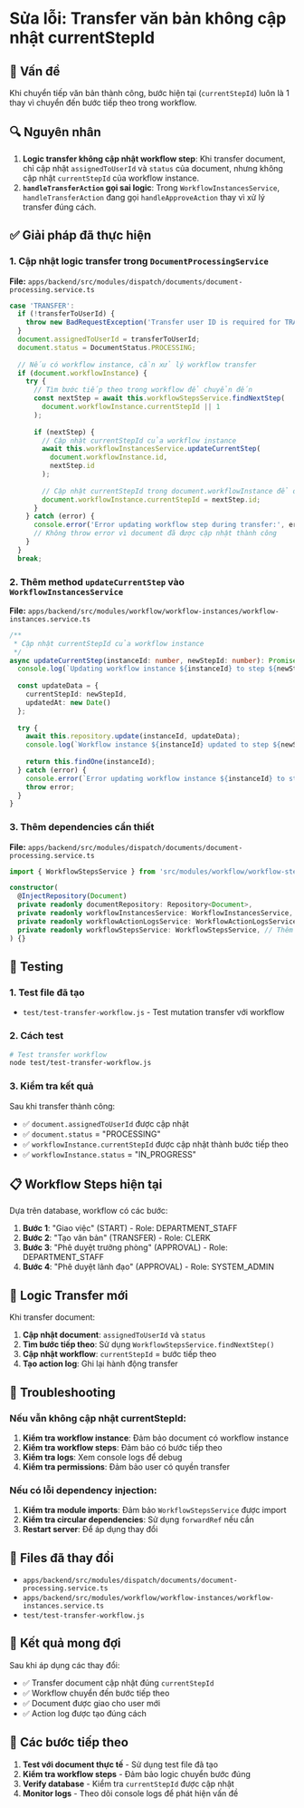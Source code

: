 # Sửa lỗi: Transfer văn bản không cập nhật currentStepId

## 🎯 Vấn đề
Khi chuyển tiếp văn bản thành công, bước hiện tại (`currentStepId`) luôn là 1 thay vì chuyển đến bước tiếp theo trong workflow.

## 🔍 Nguyên nhân
1. **Logic transfer không cập nhật workflow step**: Khi transfer document, chỉ cập nhật `assignedToUserId` và `status` của document, nhưng không cập nhật `currentStepId` của workflow instance.
2. **`handleTransferAction` gọi sai logic**: Trong `WorkflowInstancesService`, `handleTransferAction` đang gọi `handleApproveAction` thay vì xử lý transfer đúng cách.

## ✅ Giải pháp đã thực hiện

### 1. **Cập nhật logic transfer trong `DocumentProcessingService`**

**File:** `apps/backend/src/modules/dispatch/documents/document-processing.service.ts`

```typescript
case 'TRANSFER':
  if (!transferToUserId) {
    throw new BadRequestException('Transfer user ID is required for TRANSFER action');
  }
  document.assignedToUserId = transferToUserId;
  document.status = DocumentStatus.PROCESSING;
  
  // Nếu có workflow instance, cần xử lý workflow transfer
  if (document.workflowInstance) {
    try {
      // Tìm bước tiếp theo trong workflow để chuyển đến
      const nextStep = await this.workflowStepsService.findNextStep(
        document.workflowInstance.currentStepId || 1
      );
      
      if (nextStep) {
        // Cập nhật currentStepId của workflow instance
        await this.workflowInstancesService.updateCurrentStep(
          document.workflowInstance.id,
          nextStep.id
        );
        
        // Cập nhật currentStepId trong document.workflowInstance để đồng bộ
        document.workflowInstance.currentStepId = nextStep.id;
      }
    } catch (error) {
      console.error('Error updating workflow step during transfer:', error);
      // Không throw error vì document đã được cập nhật thành công
    }
  }
  break;
```

### 2. **Thêm method `updateCurrentStep` vào `WorkflowInstancesService`**

**File:** `apps/backend/src/modules/workflow/workflow-instances/workflow-instances.service.ts`

```typescript
/**
 * Cập nhật currentStepId của workflow instance
 */
async updateCurrentStep(instanceId: number, newStepId: number): Promise<WorkflowInstance> {
  console.log(`Updating workflow instance ${instanceId} to step ${newStepId}`);
  
  const updateData = {
    currentStepId: newStepId,
    updatedAt: new Date()
  };
  
  try {
    await this.repository.update(instanceId, updateData);
    console.log(`Workflow instance ${instanceId} updated to step ${newStepId} successfully`);
    
    return this.findOne(instanceId);
  } catch (error) {
    console.error(`Error updating workflow instance ${instanceId} to step ${newStepId}:`, error);
    throw error;
  }
}
```

### 3. **Thêm dependencies cần thiết**

**File:** `apps/backend/src/modules/dispatch/documents/document-processing.service.ts`

```typescript
import { WorkflowStepsService } from 'src/modules/workflow/workflow-steps/workflow-steps.service';

constructor(
  @InjectRepository(Document)
  private readonly documentRepository: Repository<Document>,
  private readonly workflowInstancesService: WorkflowInstancesService,
  private readonly workflowActionLogsService: WorkflowActionLogsService,
  private readonly workflowStepsService: WorkflowStepsService, // Thêm dependency này
) {}
```

## 🧪 Testing

### 1. **Test file đã tạo**
- `test/test-transfer-workflow.js` - Test mutation transfer với workflow

### 2. **Cách test**
```bash
# Test transfer workflow
node test/test-transfer-workflow.js
```

### 3. **Kiểm tra kết quả**
Sau khi transfer thành công:
- ✅ `document.assignedToUserId` được cập nhật
- ✅ `document.status` = "PROCESSING"
- ✅ `workflowInstance.currentStepId` được cập nhật thành bước tiếp theo
- ✅ `workflowInstance.status` = "IN_PROGRESS"

## 📋 Workflow Steps hiện tại

Dựa trên database, workflow có các bước:
1. **Bước 1**: "Giao việc" (START) - Role: DEPARTMENT_STAFF
2. **Bước 2**: "Tạo văn bản" (TRANSFER) - Role: CLERK
3. **Bước 3**: "Phê duyệt trưởng phòng" (APPROVAL) - Role: DEPARTMENT_STAFF
4. **Bước 4**: "Phê duyệt lãnh đạo" (APPROVAL) - Role: SYSTEM_ADMIN

## 🔄 Logic Transfer mới

Khi transfer document:
1. **Cập nhật document**: `assignedToUserId` và `status`
2. **Tìm bước tiếp theo**: Sử dụng `WorkflowStepsService.findNextStep()`
3. **Cập nhật workflow**: `currentStepId` = bước tiếp theo
4. **Tạo action log**: Ghi lại hành động transfer

## 🐛 Troubleshooting

### Nếu vẫn không cập nhật currentStepId:
1. **Kiểm tra workflow instance**: Đảm bảo document có workflow instance
2. **Kiểm tra workflow steps**: Đảm bảo có bước tiếp theo
3. **Kiểm tra logs**: Xem console logs để debug
4. **Kiểm tra permissions**: Đảm bảo user có quyền transfer

### Nếu có lỗi dependency injection:
1. **Kiểm tra module imports**: Đảm bảo `WorkflowStepsService` được import
2. **Kiểm tra circular dependencies**: Sử dụng `forwardRef` nếu cần
3. **Restart server**: Để áp dụng thay đổi

## 📁 Files đã thay đổi

- `apps/backend/src/modules/dispatch/documents/document-processing.service.ts`
- `apps/backend/src/modules/workflow/workflow-instances/workflow-instances.service.ts`
- `test/test-transfer-workflow.js`

## 🎯 Kết quả mong đợi

Sau khi áp dụng các thay đổi:
- ✅ Transfer document cập nhật đúng `currentStepId`
- ✅ Workflow chuyển đến bước tiếp theo
- ✅ Document được giao cho user mới
- ✅ Action log được tạo đúng cách

## 🔄 Các bước tiếp theo

1. **Test với document thực tế** - Sử dụng test file đã tạo
2. **Kiểm tra workflow steps** - Đảm bảo logic chuyển bước đúng
3. **Verify database** - Kiểm tra `currentStepId` được cập nhật
4. **Monitor logs** - Theo dõi console logs để phát hiện vấn đề
